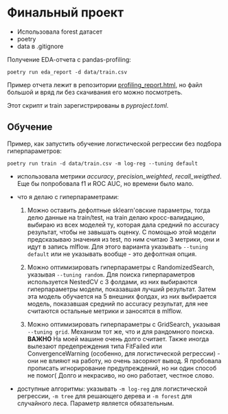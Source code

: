 # Финальный проект

* Использовала forest датасет
* poetry
* data в .gitignore

Получение EDА-отчета с pandas-profiling:

    poetry run eda_report -d data/train.csv

Пример отчета лежит в репозитории [profiling_report.html](https://github.com/masha-mcr/RSS_final_project/blob/master/profiling_report.html), но файл большой и вряд ли без скачивания его можно посмотреть.

Этот скрипт и train зарегистрированы в *pyproject.toml*.

## Обучение

Пример, как запустить обучение логистической регрессии без подбора гиперпараметров: 

    poetry run train -d data/train.csv -m log-reg --tuning default

* использовала метрики *accuracy*, *precision_weighted*, *recall_weigthed*. Еще бы попробовала f1 и ROC AUC, но времени было мало.
* что я делаю с гиперпараметрами: 
    1. Можно оставить дефолтные sklearn'овские параметры, тогда делю данные на train/test, на train делаю кросс-валидацию, выбираю из всех моделей ту, которая дала средний по accuracy результат, чтобы не завышать оценку. С помощью этой модели предсказываю значения из test, по ним считаю 3 метрики, они и идут в запись mlflow.
    Для этого варианта указывать `--tuning default` или не указывать вообще - это дефолтная опция.

    2. Можно оптимизировать гиперпараметры с RandomizedSearch, указывая `--tuning random`.
    Для поиска гиперпараметров используется NestedCV с 3 фолдами, из них выбираются гиперпараметры модели, показавшая лучший результат. Затем эта модель обучается на 5 внешних фолдах, из них выбирается модель, показавшая средний по accuracy результат, для нее считаются остальные метрики и заносятся в mlflow.

    3.  Можно оптимизировать гиперпараметры с GridSearch, указывая `--tuning grid`.
    Механизм тот же, что и для рандомного поиска. 
    **ВАЖНО** На моей машине очень долго считает. Также иногда вылезают предепреждения типа FitFailed или ConvergenceWarning (особенно, для логистической регрессии) - они не влияют на работу, но очень засоряют вывод. Я пробовала прописать игнорирование предупреждений, но ни один способ не помог( 
    Долго и некрасиво, но оно работает, честное слово. 

* доступные алгоритмы: указывать `-m log-reg` для логистической регрессии, `-m tree` для решающего дерева и `-m forest` для случайного леса. Параметр является обязательным.


